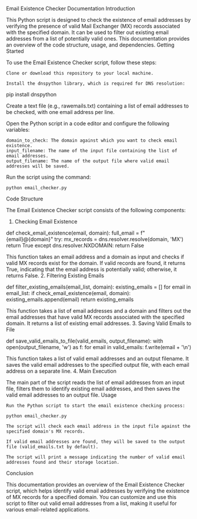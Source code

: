 Email Existence Checker Documentation
Introduction

This Python script is designed to check the existence of email addresses by verifying the presence of valid Mail Exchanger (MX) records associated with the specified domain. It can be used to filter out existing email addresses from a list of potentially valid ones. This documentation provides an overview of the code structure, usage, and dependencies.
Getting Started

To use the Email Existence Checker script, follow these steps:

    Clone or download this repository to your local machine.

    Install the dnspython library, which is required for DNS resolution:


pip install dnspython

Create a text file (e.g., rawemails.txt) containing a list of email addresses to be checked, with one email address per line.

Open the Python script in a code editor and configure the following variables:

    domain_to_check: The domain against which you want to check email existence.
    input_filename: The name of the input file containing the list of email addresses.
    output_filename: The name of the output file where valid email addresses will be saved.

Run the script using the command:

    python email_checker.py

Code Structure

The Email Existence Checker script consists of the following components:
1. Checking Email Existence


def check_email_existence(email, domain):
    full_email = f"{email}@{domain}"
    try:
        mx_records = dns.resolver.resolve(domain, 'MX')
        return True
    except dns.resolver.NXDOMAIN:
        return False

This function takes an email address and a domain as input and checks if valid MX records exist for the domain. If valid records are found, it returns True, indicating that the email address is potentially valid; otherwise, it returns False.
2. Filtering Existing Emails

def filter_existing_emails(email_list, domain):
    existing_emails = []
    for email in email_list:
        if check_email_existence(email, domain):
            existing_emails.append(email)
    return existing_emails

This function takes a list of email addresses and a domain and filters out the email addresses that have valid MX records associated with the specified domain. It returns a list of existing email addresses.
3. Saving Valid Emails to File


def save_valid_emails_to_file(valid_emails, output_filename):
    with open(output_filename, 'w') as f:
        for email in valid_emails:
            f.write(email + '\n')

This function takes a list of valid email addresses and an output filename. It saves the valid email addresses to the specified output file, with each email address on a separate line.
4. Main Execution

The main part of the script reads the list of email addresses from an input file, filters them to identify existing email addresses, and then saves the valid email addresses to an output file.
Usage

    Run the Python script to start the email existence checking process:

    python email_checker.py

    The script will check each email address in the input file against the specified domain's MX records.

    If valid email addresses are found, they will be saved to the output file (valid_emails.txt by default).

    The script will print a message indicating the number of valid email addresses found and their storage location.

Conclusion

This documentation provides an overview of the Email Existence Checker script, which helps identify valid email addresses by verifying the existence of MX records for a specified domain. You can customize and use this script to filter out valid email addresses from a list, making it useful for various email-related applications.
